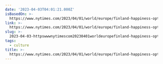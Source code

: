 ```yaml
---
date: '2023-04-03T04:01:21.000Z'
isBasedOn: >-
  https://www.nytimes.com/2023/04/01/world/europe/finland-happiness-optimism.html?smid=nytcore-ios-share&referringSource=articleShare
link: >-
  https://www.nytimes.com/2023/04/01/world/europe/finland-happiness-optimism.html?smid=nytcore-ios-share&referringSource=articleShare
slug: >-
  2023-04-03-httpswwwnytimescom20230401worldeuropefinland-happiness-optimismhtmlsmidnytcore-ios-shareandreferringsourcearticleshare
tags:
  - culture
title: >-
  https://www.nytimes.com/2023/04/01/world/europe/finland-happiness-optimism.html?smid=nytcore-ios-share&referringSource=articleShare
---
```


